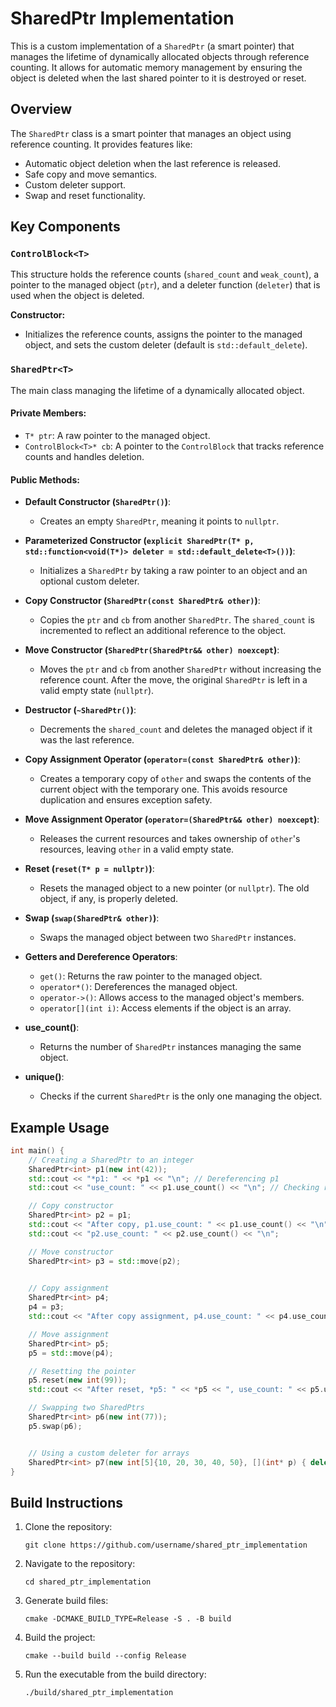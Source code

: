 # SharedPtr Implementation

This is a custom implementation of a `SharedPtr` (a smart pointer) that manages the lifetime of dynamically allocated objects through reference counting. It allows for automatic memory management by ensuring the object is deleted when the last shared pointer to it is destroyed or reset.


## Overview

The `SharedPtr` class is a smart pointer that manages an object using reference counting. It provides features like:
- Automatic object deletion when the last reference is released.
- Safe copy and move semantics.
- Custom deleter support.
- Swap and reset functionality.

## Key Components

### `ControlBlock<T>`
This structure holds the reference counts (`shared_count` and `weak_count`), a pointer to the managed object (`ptr`), and a deleter function (`deleter`) that is used when the object is deleted. 

**Constructor:**
- Initializes the reference counts, assigns the pointer to the managed object, and sets the custom deleter (default is `std::default_delete`).

### `SharedPtr<T>`
The main class managing the lifetime of a dynamically allocated object.

#### Private Members:
- `T* ptr`: A raw pointer to the managed object.
- `ControlBlock<T>* cb`: A pointer to the `ControlBlock` that tracks reference counts and handles deletion.

#### Public Methods:

- **Default Constructor (`SharedPtr()`)**:
  - Creates an empty `SharedPtr`, meaning it points to `nullptr`.
  
- **Parameterized Constructor (`explicit SharedPtr(T* p, std::function<void(T*)> deleter = std::default_delete<T>())`)**:
  - Initializes a `SharedPtr` by taking a raw pointer to an object and an optional custom deleter.

- **Copy Constructor (`SharedPtr(const SharedPtr& other)`)**:
  - Copies the `ptr` and `cb` from another `SharedPtr`. The `shared_count` is incremented to reflect an additional reference to the object.

- **Move Constructor (`SharedPtr(SharedPtr&& other) noexcept`)**:
  - Moves the `ptr` and `cb` from another `SharedPtr` without increasing the reference count. After the move, the original `SharedPtr` is left in a valid empty state (`nullptr`).

- **Destructor (`~SharedPtr()`)**:
  - Decrements the `shared_count` and deletes the managed object if it was the last reference.

- **Copy Assignment Operator (`operator=(const SharedPtr& other)`)**:
  - Creates a temporary copy of `other` and swaps the contents of the current object with the temporary one. This avoids resource duplication and ensures exception safety.

- **Move Assignment Operator (`operator=(SharedPtr&& other) noexcept`)**:
  - Releases the current resources and takes ownership of `other`'s resources, leaving `other` in a valid empty state.

- **Reset (`reset(T* p = nullptr)`)**:
  - Resets the managed object to a new pointer (or `nullptr`). The old object, if any, is properly deleted.

- **Swap (`swap(SharedPtr& other)`)**:
  - Swaps the managed object between two `SharedPtr` instances.

- **Getters and Dereference Operators**:
  - `get()`: Returns the raw pointer to the managed object.
  - `operator*()`: Dereferences the managed object.
  - `operator->()`: Allows access to the managed object's members.
  - `operator[](int i)`: Access elements if the object is an array.

- **use_count()**:
  - Returns the number of `SharedPtr` instances managing the same object.

- **unique()**:
  - Checks if the current `SharedPtr` is the only one managing the object.

## Example Usage

```cpp
int main() {
    // Creating a SharedPtr to an integer
    SharedPtr<int> p1(new int(42));
    std::cout << "*p1: " << *p1 << "\n"; // Dereferencing p1
    std::cout << "use_count: " << p1.use_count() << "\n"; // Checking reference count

    // Copy constructor
    SharedPtr<int> p2 = p1;
    std::cout << "After copy, p1.use_count: " << p1.use_count() << "\n"; 
    std::cout << "p2.use_count: " << p2.use_count() << "\n"; 

    // Move constructor
    SharedPtr<int> p3 = std::move(p2);
   

    // Copy assignment
    SharedPtr<int> p4;
    p4 = p3;
    std::cout << "After copy assignment, p4.use_count: " << p4.use_count() << "\n";

    // Move assignment
    SharedPtr<int> p5;
    p5 = std::move(p4);

    // Resetting the pointer
    p5.reset(new int(99));
    std::cout << "After reset, *p5: " << *p5 << ", use_count: " << p5.use_count() << "\n";

    // Swapping two SharedPtrs
    SharedPtr<int> p6(new int(77));
    p5.swap(p6);


    // Using a custom deleter for arrays
    SharedPtr<int> p7(new int[5]{10, 20, 30, 40, 50}, [](int* p) { delete[] p; });
}
```



## Build Instructions

1. Clone the repository:
   ```
   git clone https://github.com/username/shared_ptr_implementation
   ```
2. Navigate to the repository:
   ```
   cd shared_ptr_implementation
   ```
3. Generate build files:
   ```
   cmake -DCMAKE_BUILD_TYPE=Release -S . -B build
   ```
4. Build the project:
   ```
   cmake --build build --config Release
   ```
5. Run the executable from the build directory:
   ```
   ./build/shared_ptr_implementation
   ```

